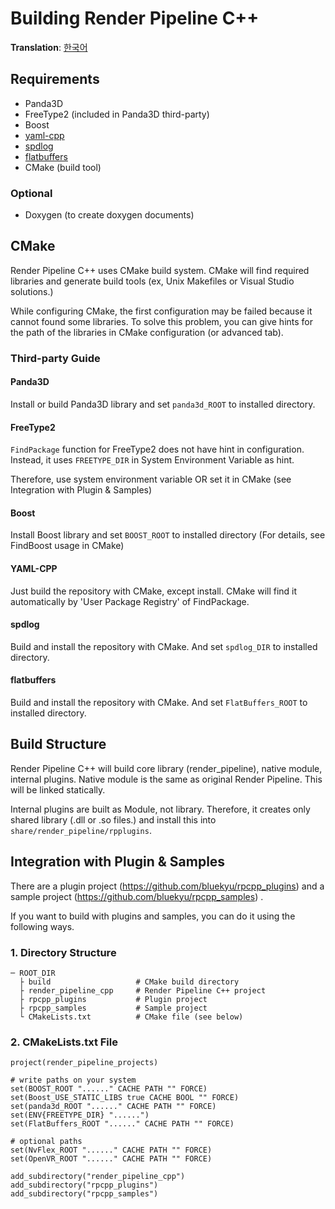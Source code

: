 # Building Render Pipeline C++
**Translation**: [한국어](ko_kr/build_rpcpp.md)

## Requirements
- Panda3D
- FreeType2 (included in Panda3D third-party)
- Boost
- [yaml-cpp](https://github.com/jbeder/yaml-cpp)
- [spdlog](https://github.com/gabime/spdlog)
- [flatbuffers](https://github.com/google/flatbuffers)
- CMake (build tool)

### Optional
- Doxygen (to create doxygen documents)



## CMake
Render Pipeline C++ uses CMake build system.
CMake will find required libraries and generate build tools (ex, Unix Makefiles or Visual Studio solutions.)

While configuring CMake, the first configuration may be failed because it cannot found some libraries.
To solve this problem, you can give hints for the path of the libraries in CMake configuration (or advanced tab).

### Third-party Guide
#### Panda3D
Install or build Panda3D library and set `panda3d_ROOT` to installed directory.

#### FreeType2
`FindPackage` function for FreeType2 does not have hint in configuration.
Instead, it uses `FREETYPE_DIR` in System Environment Variable as hint.

Therefore, use system environment variable OR set it in CMake (see Integration with Plugin & Samples)

#### Boost
Install Boost library and set `BOOST_ROOT` to installed directory (For details, see FindBoost usage in CMake)

#### YAML-CPP
Just build the repository with CMake, except install. CMake will find it automatically by 'User Package Registry'
of FindPackage.

#### spdlog
Build and install the repository with CMake. And set `spdlog_DIR` to installed directory.

#### flatbuffers
Build and install the repository with CMake. And set `FlatBuffers_ROOT` to installed directory.



## Build Structure
Render Pipeline C++ will build core library (render_pipeline), native module, internal plugins.
Native module is the same as original Render Pipeline. This will be linked statically.

Internal plugins are built as Module, not library. Therefore, it creates only shared library (.dll or .so files.)
and install this into `share/render_pipeline/rpplugins`.



## Integration with Plugin & Samples
There are a plugin project (https://github.com/bluekyu/rpcpp_plugins) and
a sample project (https://github.com/bluekyu/rpcpp_samples) .

If you want to build with plugins and samples, you can do it using the following ways.

### 1. Directory Structure
```
─ ROOT_DIR
  ├ build                   # CMake build directory
  ├ render_pipeline_cpp     # Render Pipeline C++ project
  ├ rpcpp_plugins           # Plugin project
  ├ rpcpp_samples           # Sample project
  └ CMakeLists.txt          # CMake file (see below)
```

### 2. CMakeLists.txt File
```
project(render_pipeline_projects)

# write paths on your system
set(BOOST_ROOT "......" CACHE PATH "" FORCE)
set(Boost_USE_STATIC_LIBS true CACHE BOOL "" FORCE)
set(panda3d_ROOT "......" CACHE PATH "" FORCE)
set(ENV{FREETYPE_DIR} "......")
set(FlatBuffers_ROOT "......" CACHE PATH "" FORCE)

# optional paths
set(NvFlex_ROOT "......" CACHE PATH "" FORCE)
set(OpenVR_ROOT "......" CACHE PATH "" FORCE)

add_subdirectory("render_pipeline_cpp")
add_subdirectory("rpcpp_plugins")
add_subdirectory("rpcpp_samples")
```
